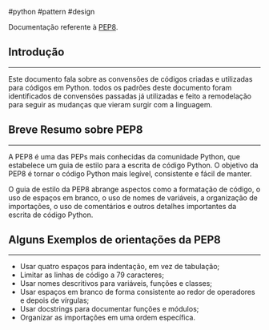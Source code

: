 #python #pattern #design 


Documentação referente à [PEP8](https://peps.python.org/pep-0008/).

## Introdução
---
Este documento fala sobre as convensões de códigos criadas e utilizadas para códigos em Python. todos os padrões deste documento foram identificados de convensões passadas já utilizadas e feito a remodelação para seguir as mudanças que vieram surgir com a linguagem.


## Breve Resumo sobre PEP8
---
A PEP8 é uma das PEPs mais conhecidas da comunidade Python, que estabelece um guia de estilo para a escrita de código Python. O objetivo da PEP8 é tornar o código Python mais legível, consistente e fácil de manter.

O guia de estilo da PEP8 abrange aspectos como a formatação de código, o uso de espaços em branco, o uso de nomes de variáveis, a organização de importações, o uso de comentários e outros detalhes importantes da escrita de código Python.


## Alguns Exemplos de orientações da PEP8
---
-   Usar quatro espaços para indentação, em vez de tabulação;
-   Limitar as linhas de código a 79 caracteres;
-   Usar nomes descritivos para variáveis, funções e classes;
-   Usar espaços em branco de forma consistente ao redor de operadores e depois de vírgulas;
-   Usar docstrings para documentar funções e módulos;
-   Organizar as importações em uma ordem específica.